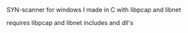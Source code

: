 SYN-scanner for windows I made in C with libpcap and libnet

requires libpcap and libnet includes and dll's
